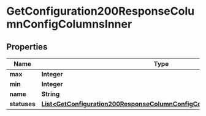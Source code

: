 

# GetConfiguration200ResponseColumnConfigColumnsInner


## Properties

| Name | Type | Description | Notes |
|------------ | ------------- | ------------- | -------------|
|**max** | **Integer** |  |  [optional] |
|**min** | **Integer** |  |  [optional] |
|**name** | **String** |  |  [optional] |
|**statuses** | [**List&lt;GetConfiguration200ResponseColumnConfigColumnsInnerStatusesInner&gt;**](GetConfiguration200ResponseColumnConfigColumnsInnerStatusesInner.md) |  |  [optional] |



